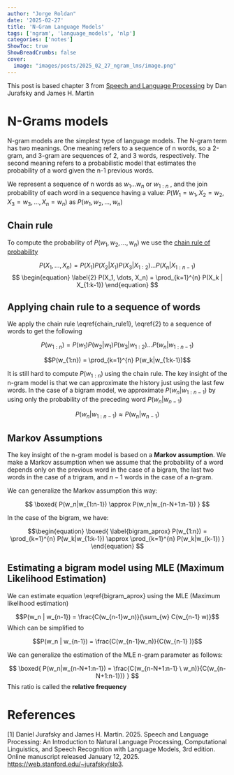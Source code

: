 ```yaml
---
author: "Jorge Roldan"
date: '2025-02-27'
title: 'N-Gram Language Models'
tags: ['ngram', 'language_models', 'nlp']
categories: ['notes']
ShowToc: true
ShowBreadCrumbs: false
cover:
  image: "images/posts/2025_02_27_ngram_lms/image.png"
---
```


This post is based chapter 3 from [Speech and Language Processing](https://web.stanford.edu/~jurafsky/slp3/) by Dan Jurafsky and James H. Martin

# N-Grams models
N-gram models are the simplest type of language models. The N-gram term
has two meanings. One meaning refers to a sequence of n words, so a
2-gram, and 3-gram are sequences of 2, and 3 words, respectively. The
second meaning refers to a probabilistic model that estimates the
probability of a word given the n-1 previous words.

We represent a sequence of n words as $w_1 \dots w_n$ or $w_{1:n}$ , and
the join probability of each word in a sequence having a value:
$P(W_1 = w_1, X_2=w_2, X_3=w_3, \dots, X_n = w_n$) as $P(w_1, w_2, \dots, w_n)$

## Chain rule
To compute the probability of $P(w_1, w_2, \dots, w_n)$ we use the [chain
rule of probability](https://en.wikipedia.org/wiki/Chain_rule_(probability))

$$
\begin{equation}
\label{chain_rule1}
P(X_1, \dots, X_n) = P(X_1) P(X_2 | X_1) P(X_3 | X_{1:2}) \dots P(X_n | X_{1:{n-1}})
\end{equation}
$$
$$
\begin{equation}
\label{2}
P(X_1, \dots, X_n) = \prod_{k=1}^{n} P(X_k | X_{1:k-1})
\end{equation}
$$

## Applying chain rule to a sequence of words
We apply the chain rule \eqref{chain_rule1}, \eqref{2} to a sequence of words to get the following

$$P(w_{1:n}) = P(w_1) P(w_2|w_1) P(w_3|w_{1:2}) \dots P(w_n|w_{1:n-1})$$

$$P(w_{1:n}) = \prod_{k=1}^{n} P(w_k|w_{1:k-1})$$

It is still hard to compute $P(w_{1:n})$  using the chain rule. The key
insight of the n-gram model is that we can approximate the history just
using the last few words. In the case of a bigram model, we approximate
$P(w_n  | w_{1:n-1})$ by using only the probability of the preceding
word $P(w_n|w_{n-1})$

$$P(w_n|w_{1:n-1}) \approx P(w_n|w_{n-1})$$ 

## Markov Assumptions
The key insight of the n-gram model is based on a **Markov
assumption**. We make a Markov assumption when we assume that the probability of a word depends only on the
previous word in the case of a bigram, the last two words in the case of a trigram, and $n-1$ words in the case of a n-gram.

We can generalize the Markov assumption this way:

$$
\boxed{
P(w_n|w_{1:n-1}) \approx P(w_n|w_{n-N+1:n-1})
}
$$

In the case of the bigram, we have:

$$\begin{equation}
\boxed{
    \label{bigram_aprox}
    P(w_{1:n}) = \prod_{k=1}^{n} P(w_k|w_{1:k-1}) \approx  \prod_{k=1}^{n} P(w_k|w_{k-1})
}
\end{equation}
$$

## Estimating a bigram model using MLE (Maximum Likelihood Estimation)
We can estimate equation \eqref{bigram_aprox} using the MLE (Maximum likelihood estimation)

$$P(w_n | w_{n-1}) = \frac{C(w_{n-1}w_n)}{\sum_{w} C(w_{n-1} w)}$$ Which
can be simplified to

$$P(w_n | w_{n-1}) = \frac{C(w_{n-1}w_n)}{C(w_{n-1} )}$$

We can generalize the estimation of the MLE n-gram parameter as follows:

$$
\boxed{
    P(w_n|w_{n-N+1:n-1}) = \frac{C(w_{n-N+1:n-1} \  w_n)}{C(w_{n-N+1:n-1})}
}
$$
This ratio is called the **relative frequency**


# References
[1] Daniel Jurafsky and James H. Martin. 2025. Speech and Language Processing: An Introduction to Natural Language Processing, Computational Linguistics, and Speech Recognition with Language Models, 3rd edition. Online manuscript released January 12, 2025. https://web.stanford.edu/~jurafsky/slp3.